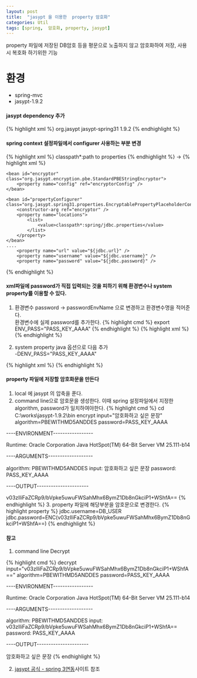 ```yaml
---
layout: post
title:  "jasypt 을 이용한  property 암호화"
categories: Util
tags: [spring,  암호화, property, jasypt]
---
```

property 파일에  저장된  DB암호 등을 평문으로 노출하지 않고 암호화하여 저장, 사용시 복호화 하기위한 기능

# 환경
* spring-mvc
* jasypt-1.9.2


#### jasypt dependency 추가
{% highlight xml %}
<dependency>
			<groupId>org.jasypt</groupId>
			<artifactId>jasypt-spring31</artifactId>
			<version>1.9.2</version>
		</dependency>
{% endhighlight %}


#### spring context 설정파일에서 configurer 사용하는 부분 변경
{% highlight xml %}
<bean id="propertyConfigurer"
		class="org.springframework.beans.factory.config.PropertyPlaceholderConfigurer">
		<property name="locations">
			<list>
				<value>classpath*:path to properties</value>
			</list>
		</property>
	</bean>
{% endhighlight %}
-> 
	{% highlight xml %}
	<bean id="encryptorConfig" class="org.jasypt.encryption.pbe.config.EnvironmentStringPBEConfig">
	    <property name="algorithm" value="PBEWithMD5AndDES" />
	    <property name="password" value="PASS_KEY_AAAA" />
	</bean>
	 
	<bean id="encryptor" class="org.jasypt.encryption.pbe.StandardPBEStringEncryptor">
	    <property name="config" ref="encryptorConfig" />
	</bean>
	 
	<bean id="propertyConfigurer" class="org.jasypt.spring31.properties.EncryptablePropertyPlaceholderConfigurer">
	    <constructor-arg ref="encryptor" />
	    <property name="locations">
	        <list>
	            <value>classpath*:spring/jdbc.properties</value>
	        </list>
	    </property>
	</bean>
	....
		<property name="url" value="${jdbc.url}" /> 
		<property name="username" value="${jdbc.username}" /> 
		<property name="password" value="${jdbc.password}" /> 
{% endhighlight %}

#### xml파일에 password가 직접 입력되는 것을 피하기 위해 환경변수나 system property를 이용할 수 있다.
1. 환경변수
password  -> passwordEnvName 으로 변경하고 환경변수명을 적어준다.  
환경변수에 실제 password를 추가한다.
{% highlight cmd %}
export ENV_PASS="PASS_KEY_AAAA"
{% endhighlight %}
{% highlight xml %}
	<bean id="encryptorConfig" class="org.jasypt.encryption.pbe.config.EnvironmentStringPBEConfig">
	    <property name="algorithm" value="PBEWithMD5AndDES" />
	    <property name="passwordEnvName" value="ENV_PASS" />
	</bean>
	 {% endhighlight %}

2. system property
java 옵션으로 다음 추가  
-DENV_PASS="PASS_KEY_AAAA"

{% highlight xml %}
	<bean id="encryptorConfig" class="org.jasypt.encryption.pbe.config.EnvironmentStringPBEConfig">
	    <property name="algorithm" value="PBEWithMD5AndDES" />
	    <property name="passwordSysPropertyName" value="ENV_PASS" />
	</bean>
	 {% endhighlight %}

####  property 파일에  저장할 암호화문을 만든다 
1.  local 에 jasypt 의 압축을 푼다.
2. command  line으로 암호문을 생성한다.
    이때 spring  설정파일에서 지정한 algorithm, password가 일치하여야한다.
{% highlight cmd %}
cd C:\works\jasypt-1.9.2\bin
encrypt input="암호화하고 싶은 문장" algorithm=PBEWITHMD5ANDDES password=PASS_KEY_AAAA

----ENVIRONMENT-----------------

Runtime: Oracle Corporation Java HotSpot(TM) 64-Bit Server VM 25.111-b14



----ARGUMENTS-------------------

algorithm: PBEWITHMD5ANDDES
input: 암호화하고 싶은 문장
password: PASS_KEY_AAAA



----OUTPUT----------------------

v03zIliFaZCRp9/bVpke5uwuFWSahMhx6BymZ1Db8nGkciP1+WShfA==
{% endhighlight %}
3. property 파일에 해당부분을 암호문으로 변경한다.
{% highlight property %}
jdbc.username=DB_USER
jdbc.password=ENC(v03zIliFaZCRp9/bVpke5uwuFWSahMhx6BymZ1Db8nGkciP1+WShfA==)
{% endhighlight %}


#### 참고
1. command line Decrypt

{% highlight cmd %}
decrypt input="v03zIliFaZCRp9/bVpke5uwuFWSahMhx6BymZ1Db8nGkciP1+WShfA==" algorithm=PBEWITHMD5ANDDES password=PASS_KEY_AAAA


----ENVIRONMENT-----------------

Runtime: Oracle Corporation Java HotSpot(TM) 64-Bit Server VM 25.111-b14



----ARGUMENTS-------------------

algorithm: PBEWITHMD5ANDDES
input: v03zIliFaZCRp9/bVpke5uwuFWSahMhx6BymZ1Db8nGkciP1+WShfA==
password: PASS_KEY_AAAA



----OUTPUT----------------------

암호화하고 싶은 문장
{% endhighlight %}

2.  [jasypt  공식 - spring 3연동](http://www.jasypt.org/spring3.html)사이트 참조






